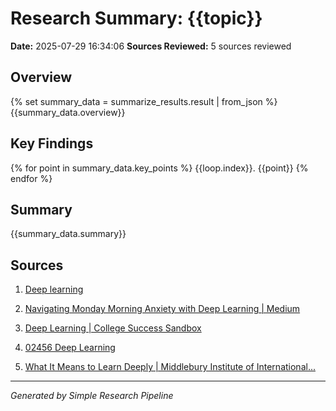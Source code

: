 # Research Summary: {{topic}}
**Date:** 2025-07-29 16:34:06
**Sources Reviewed:** 5 sources reviewed

## Overview
{% set summary_data = summarize_results.result | from_json %}
{{summary_data.overview}}

## Key Findings
{% for point in summary_data.key_points %}
{{loop.index}}. {{point}}
{% endfor %}

## Summary
{{summary_data.summary}}

## Sources

1. [Deep learning](https://en.wikipedia.org/wiki/Deep_learning)

2. [Navigating Monday Morning Anxiety with Deep Learning | Medium](https://jasminbharadiya.medium.com/navigating-monday-morning-anxiety-with-deep-learning-03a25e720ea5)

3. [Deep Learning | College Success Sandbox](https://courses.lumenlearning.com/dmn-atcc-sandbox/chapter/deep-learning/)

4. [02456 Deep Learning](https://sites.dtu.dk/teachingdtudk/guidance/ai-info/inspiration/02456-deep-learning)

5. [What It Means to Learn Deeply | Middlebury Institute of International...](https://www.middlebury.edu/institute/news/what-it-means-learn-deeply)


---
*Generated by Simple Research Pipeline*
